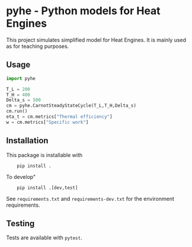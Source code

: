 # pyhe - Python models for Heat Engines

This project simulates simplified model for Heat Engines. It is mainly used as for teaching purposes.

## Usage

```python
import pyhe

T_L = 200
T_H = 400
Delta_s = 500
cm = pyhe.CarnotSteadyStateCycle(T_L,T_H,Delta_s)
cm.run()
eta_t = cm.metrics["Thermal efficiency"]
w = cm.metrics["Specific work"]
```

## Installation

This package is installable with

```shell
    pip install .
```

To develop"

```shell
    pip install .[dev,test]
```

See `requirements.txt` and `requirements-dev.txt` for the environment requirements.

## Testing

Tests are available with `pytest`.
